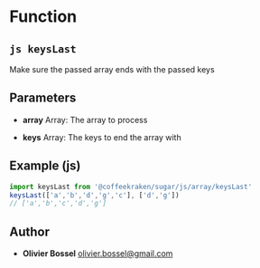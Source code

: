
# Function


## ```js keysLast ```


Make sure the passed array ends with the passed keys

## Parameters

- **array**  Array: The array to process

- **keys**  Array: The keys to end the array with



## Example (js)

```js
import keysLast from '@coffeekraken/sugar/js/array/keysLast'
keysLast(['a','b','d','g','c'], ['d','g'])
// ['a','b','c','d','g']
```


## Author
- **Olivier Bossel** <a href="mailto:olivier.bossel@gmail.com">olivier.bossel@gmail.com</a> 



